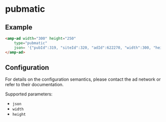 <!---
Copyright 2016 The AMP HTML Authors. All Rights Reserved.

Licensed under the Apache License, Version 2.0 (the "License");
you may not use this file except in compliance with the License.
You may obtain a copy of the License at

  http://www.apache.org/licenses/LICENSE-2.0

Unless required by applicable law or agreed to in writing, software
distributed under the License is distributed on an "AS-IS" BASIS,
WITHOUT WARRANTIES OR CONDITIONS OF ANY KIND, either express or implied.
See the License for the specific language governing permissions and
limitations under the License.
-->

# pubmatic

## Example

```html
<amp-ad width="300" height="250"
	type="pubmatic"
	json= '{"pubId":319, "siteId":320, "adId":622270, "width":300, "height":250}'>
</amp-ad>
```

## Configuration

For details on the configuration semantics, please contact the ad network or refer to their documentation. 

Supported parameters:

- `json`
- `width`
- `height`
